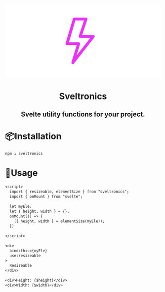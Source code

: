 ![library-icon](/static/icon.png)
<h1 align="center">Sveltronics</h1>
<h2 align="center">Svelte utility functions for your project.</h2>

# 📦Installation

```
npm i sveltronics
```

# 🐰Usage

```svelte
<script>
  import { resizeable, elementSize } from "sveltronics";
  import { onMount } from "svelte";

  let myEle;
  let { height, width } = {};
  onMount(() => {
    ({ height, width } = elementSize(myEle));
  })

</script>

<div 
  bind:this={myEle}
  use:resizeable
>
  Resizeable
</div>

<div>Height: {$height}</div>
<div>Width: {$width}</div>
```
